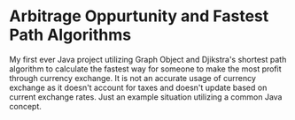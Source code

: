 # Arbitrage Oppurtunity and Fastest Path Algorithms
My first ever Java project utilizing Graph Object and Djikstra's shortest path algorithm to calculate the fastest way for someone to make the most profit through currency exchange. It is not an accurate usage of currency exchange as it doesn't account for taxes and doesn't update based on current exchange rates. Just an example situation utilizing a common Java concept. 
